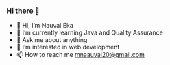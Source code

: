 ### Hi there 👋

<!--
**mnaauval/mnaauval** is a ✨ _special_ ✨ repository because its `README.md` (this file) appears on your GitHub profile.

Here are some ideas to get you started:

- 🔭 I’m currently working on ...
- 👯 I’m looking to collaborate on ...
- 🤔 I’m looking for help with ...
- ⚡ Fun fact: ...
-->

- 👋 Hi, I’m Nauval Eka
- 🌱 I’m currently learning Java and Quality Assurance
- 💬 Ask me about anything
- 👀 I’m interested in web development
- 📫 How to reach me mnaauval20@gmail.com

